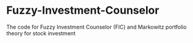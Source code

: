 # Fuzzy-Investment-Counselor
 The code for Fuzzy Investment Counselor (FIC) and Markowitz portfolio theory for stock investment
